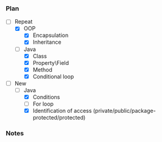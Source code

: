 ### Plan

 - [ ] Repeat
   - [x] OOP
        - [x] Encapsulation
        - [x] Inheritance
   - [ ] Java
     - [x] Class
     - [x] Property\Field
     - [x] Method
     - [x] Conditional loop

 - [ ] New 
   - [ ] Java
     - [x] Conditions
     - [ ] For loop
     - [x] Identification of access (private/public/package-protected/protected)

### Notes
